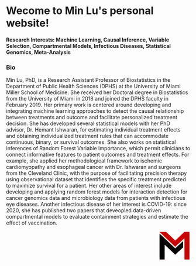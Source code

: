 
#  Wecome to Min Lu's personal website!


#### Research Interests: Machine Learning, Causal Inference, Variable Selection, Compartmental Models, Infectious Diseases, Statistical Genomics, Meta-Analysis

### Bio

Min Lu, PhD, is a Research Assistant Professor of Biostatistics in the Department of Public Health Sciences (DPHS) at the University of Miami Miller School of Medicine. She received her Doctoral degree in Biostatistics from the University of Miami in 2018 and joined the DPHS faculty in February 2019. Her primary work is centered around developing and integrating machine learning approaches to detect the causal relationship between treatments and outcome and facilitate personalized treatment decision. She has developed several statistical models with her PhD advisor, Dr. Hemant Ishwaran, for estimating individual treatment effects and obtaining individualized treatment rules that can accommodate continuous, binary, or survival outcomes. She also works on statistical inferences of Random Forest Variable Importance, which permit clinicians to connect informative features to patient outcomes and treatment effects. For example, she applied her methodological framework to ischemic cardiomyopathy and esophageal cancer with Dr. Ishwaran and surgeons from the Cleveland Clinic, with the purpose of facilitating precision therapy using observational dataset that identifies the specific treatment predicted to maximize survival for a patient. Her other areas of interest include developing and applying random forest models for interaction detection for cancer genomics data and microbiology data from patients with infectious eye diseases. Another infectious disease of her interest is COVID-19: since 2020, she has published two papers that deveopled data-driven compartmental models to evaluate containment strategies and estimate the effect of vaccination.

<a href="https://luminwin.github.io/Lu"><img src="logo.svg" align="right"  height="80" />
